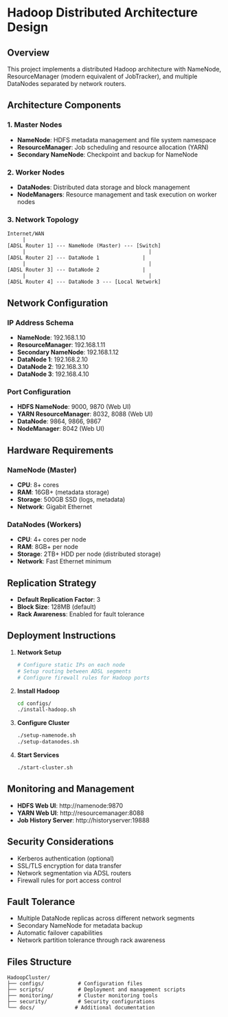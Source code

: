 # Hadoop Distributed Architecture Design

## Overview
This project implements a distributed Hadoop architecture with NameNode, ResourceManager (modern equivalent of JobTracker), and multiple DataNodes separated by network routers.

## Architecture Components

### 1. Master Nodes
- **NameNode**: HDFS metadata management and file system namespace
- **ResourceManager**: Job scheduling and resource allocation (YARN)
- **Secondary NameNode**: Checkpoint and backup for NameNode

### 2. Worker Nodes
- **DataNodes**: Distributed data storage and block management
- **NodeManagers**: Resource management and task execution on worker nodes

### 3. Network Topology
```
Internet/WAN
     |
[ADSL Router 1] --- NameNode (Master) --- [Switch]
     |                                        |
[ADSL Router 2] --- DataNode 1              |
     |                                        |
[ADSL Router 3] --- DataNode 2              |
     |                                        |
[ADSL Router 4] --- DataNode 3 --- [Local Network]
```

## Network Configuration

### IP Address Schema
- **NameNode**: 192.168.1.10
- **ResourceManager**: 192.168.1.11  
- **Secondary NameNode**: 192.168.1.12
- **DataNode 1**: 192.168.2.10
- **DataNode 2**: 192.168.3.10
- **DataNode 3**: 192.168.4.10

### Port Configuration
- **HDFS NameNode**: 9000, 9870 (Web UI)
- **YARN ResourceManager**: 8032, 8088 (Web UI)
- **DataNode**: 9864, 9866, 9867
- **NodeManager**: 8042 (Web UI)

## Hardware Requirements

### NameNode (Master)
- **CPU**: 8+ cores
- **RAM**: 16GB+ (metadata storage)
- **Storage**: 500GB SSD (logs, metadata)
- **Network**: Gigabit Ethernet

### DataNodes (Workers)
- **CPU**: 4+ cores per node
- **RAM**: 8GB+ per node
- **Storage**: 2TB+ HDD per node (distributed storage)
- **Network**: Fast Ethernet minimum

## Replication Strategy
- **Default Replication Factor**: 3
- **Block Size**: 128MB (default)
- **Rack Awareness**: Enabled for fault tolerance

## Deployment Instructions

1. **Network Setup**
   ```bash
   # Configure static IPs on each node
   # Setup routing between ADSL segments
   # Configure firewall rules for Hadoop ports
   ```

2. **Install Hadoop**
   ```bash
   cd configs/
   ./install-hadoop.sh
   ```

3. **Configure Cluster**
   ```bash
   ./setup-namenode.sh
   ./setup-datanodes.sh
   ```

4. **Start Services**
   ```bash
   ./start-cluster.sh
   ```

## Monitoring and Management
- **HDFS Web UI**: http://namenode:9870
- **YARN Web UI**: http://resourcemanager:8088
- **Job History Server**: http://historyserver:19888

## Security Considerations
- Kerberos authentication (optional)
- SSL/TLS encryption for data transfer
- Network segmentation via ADSL routers
- Firewall rules for port access control

## Fault Tolerance
- Multiple DataNode replicas across different network segments
- Secondary NameNode for metadata backup
- Automatic failover capabilities
- Network partition tolerance through rack awareness

## Files Structure
```
HadoopCluster/
├── configs/           # Configuration files
├── scripts/           # Deployment and management scripts
├── monitoring/        # Cluster monitoring tools
├── security/          # Security configurations
└── docs/             # Additional documentation
```